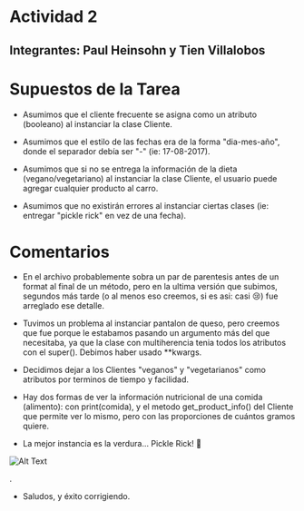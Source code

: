 ﻿# Actividad 2
## Integrantes: Paul Heinsohn y Tien Villalobos



# Supuestos de la Tarea


- Asumimos que el cliente frecuente se asigna como un atributo (booleano) al instanciar la clase Cliente.


- Asumimos que el estilo de las fechas era de la forma "dia-mes-año", donde el separador debía ser "-" (ie: 17-08-2017).


- Asumimos que si no se entrega la información de la dieta (vegano/vegetariano) al instanciar la clase Cliente, el usuario puede agregar cualquier producto al carro.


- Asumimos que no existirán errores al instanciar ciertas clases (ie: entregar "pickle rick" en vez de una fecha).



# Comentarios


- En el archivo probablemente sobra un par de parentesis antes de un format al final de un método, pero en la ultima versión que subimos, segundos más tarde
	(o al menos eso creemos, si es asi: casi :cry:) fue arreglado ese detalle.


- Tuvimos un problema al instanciar pantalon de queso, pero creemos que fue porque le estabamos pasando un argumento más del que necesitaba,
	ya que la clase con multiherencia tenia todos los atributos con el super(). Debimos haber usado **kwargs.

- Decidimos dejar a los Clientes "veganos" y "vegetarianos" como atributos por terminos de tiempo y facilidad.


- Hay dos formas de ver la información nutricional de una comida (alimento):
	con print(comida), y el metodo get_product_info() del Cliente que permite ver lo mismo, pero con las proporciones de cuántos gramos quiere.


- La mejor instancia es la verdura... Pickle Rick! :cucumber:

![Alt Text](https://media.giphy.com/media/9zXWAIcr6jycE/giphy.gif)


.
- Saludos, y éxito corrigiendo.